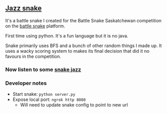 ## [Jazz snake](https://play.battlesnake.com/profile/jim)

It's a battle snake I created for the Battle Snake Saskatchewan competition on the [battle snake](https://play.battlesnake.com) platform.

First time using python. It's a fun language but it is no java.

Snake primarily uses BFS and a bunch of other random things I made up. It uses a wacky scoring system to makes its final decision that did it no favours in the competition.

### Now listen to some [snake jazz](https://www.youtube.com/watch?v=v26_pOpZDw0)


### Developer notes

* Start snake: `python server.py`
* Expose local port: `ngrok http 8080`
  * Will need to update snake config to point to new url
